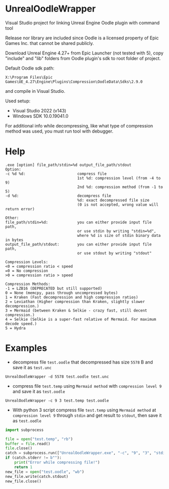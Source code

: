 # UnrealOodleWrapper
Visual Studio project for linking Unreal Engine Oodle plugin with command tool

Release nor library are included since Oodle is a licensed property of Epic Games Inc. that cannot be shared publicly.

Download Unreal Engine 4.27+ from Epic Launcher (not tested with 5),
copy "include" and "lib" folders from Oodle plugin's sdk to root folder of project. 

Default Oodle sdk path: 
```
X:\Program Files\Epic Games\UE_4.27\Engine\Plugins\Compression\OodleData\Sdks\2.9.0
```
and compile in Visual Studio.

Used setup:
- Visual Studio 2022 (v143)
- Windows SDK 10.0.19041.0

For additional info while decompressing,
like what type of compression method was used, you must run tool with debugger.

# Help
```
.exe [option] file_path/stdin=%d output_file_path/stdout
Option:
-c %d %d:                       compress file
                                1st %d: compression level (from -4 to 9)
                                2nd %d: compression method (from -1 to 5)
-d %d:                          decompress file
                                %d: exact decompressed file size
                                (0 is not accepted, wrong value will return error)

Other:
file_path/stdin=%d:             you can either provide input file path,
                                or use stdin by writing "stdin=%d",
                                where %d is size of stdin binary data in bytes
output_file_path/stdout:        you can either provide input file path,
                                or use stdout by writing "stdout"

Compression Levels:
<0 = compression ratio < speed
=0 = No compression
>0 = compression ratio > speed

Compression Methods:
-1 = LZB16 (DEPRECATED but still supported)
0 = None (memcpy, pass through uncompressed bytes)
1 = Kraken (Fast decompression and high compression ratios)
2 = Leviathan (Higher compression than Kraken, slightly slower decompression.)
3 = Mermaid (between Kraken & Selkie - crazy fast, still decent compression.)
4 = Selkie (Selkie is a super-fast relative of Mermaid. For maximum decode speed.)
5 = Hydra
```

# Examples

- decompress file `test.oodle` that decompressed has size `5578` B and save it as `test.unc`
```
UnrealOodleWrapper -d 5578 test.oodle test.unc
```
- compress file `test.temp` using `Mermaid method` with `compression level 9` and save it as `test.oodle`
```
UnrealOodleWrapper -c 9 3 test.temp test.oodle
```
- With python 3 script compress file `test.temp` using `Mermaid method` at `compression level 9` through `stdin` and get result to `stdout`, then save it as `test.oodle`
```py
import subprocess

file = open("test.temp", "rb")
buffer = file.read()
file.close()
catch = subprocess.run(["UnrealOodleWrapper.exe", "-c", "9", "3", "stdin=%d" % len(buffer), "stdout"], input=buffer, capture_output=True, text=False)
if (catch.stderr != b""):
    print("Error while compressing file!")
    return 1
new_file = open("test.oodle", "wb")
new_file.write(catch.stdout)
new_file.close()
```
